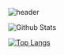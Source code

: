![header](https://minsung.vercel.app/api?type=wave&color=auto&height=300&section=header&text=capsule%20render&fontSize=90)

![Github Stats](https://github-readme-stats.vercel.app/api?username=shinminsung1108&show_icons=true)

[![Top Langs](https://github-readme-stats.vercel.app/api/top-langs/?username=shinminsung1108)](https://github.com/shinminsung1108/github-readme-stats)

